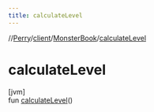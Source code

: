 ```yaml
---
title: calculateLevel
---
```

//[Perry](../../../index.html)/[client](../index.html)/[MonsterBook](index.html)/[calculateLevel](calculate-level.html)



# calculateLevel



[jvm]\
fun [calculateLevel](calculate-level.html)()




